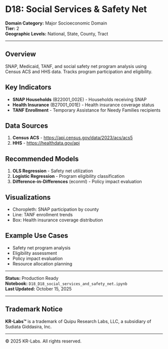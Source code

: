 # D18: Social Services & Safety Net

**Domain Category:** Major Socioeconomic Domain  
**Tier:** 2  
**Geographic Levels:** National, State, County, Tract

---

## Overview

SNAP, Medicaid, TANF, and social safety net program analysis using Census ACS and HHS data. Tracks program participation and eligibility.

## Key Indicators

- **SNAP Households** (B22001_002E) - Households receiving SNAP
- **Health Insurance** (B27001_001E) - Health insurance coverage status
- **TANF Enrollment** - Temporary Assistance for Needy Families recipients

## Data Sources

1. **Census ACS** - https://api.census.gov/data/2023/acs/acs5
2. **HHS** - https://healthdata.gov/api

## Recommended Models

1. **OLS Regression** - Safety net utilization
2. **Logistic Regression** - Program eligibility classification
3. **Difference-in-Differences** (econml) - Policy impact evaluation

## Visualizations

- Choropleth: SNAP participation by county
- Line: TANF enrollment trends
- Box: Health insurance coverage distribution

## Example Use Cases

- Safety net program analysis
- Eligibility assessment
- Policy impact evaluation
- Resource allocation planning

---

**Status:** Production Ready  
**Notebook:** `D18_D18_social_services_and_safety_net.ipynb`  
**Last Updated:** October 15, 2025

---

## Trademark Notice

**KR-Labs™** is a trademark of Quipu Research Labs, LLC, a subsidiary of Sudiata Giddasira, Inc.

---

© 2025 KR-Labs. All rights reserved.
